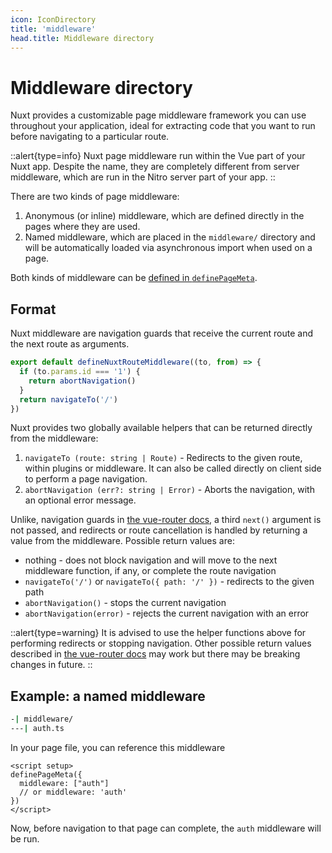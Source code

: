 ```yaml
---
icon: IconDirectory
title: 'middleware'
head.title: Middleware directory
---
```


# Middleware directory

Nuxt provides a customizable page middleware framework you can use throughout your application, ideal for extracting code that you want to run before navigating to a particular route.

::alert{type=info}
Nuxt page middleware run within the Vue part of your Nuxt app. Despite the name, they are completely different from server middleware, which are run in the Nitro server part of your app.
::

There are two kinds of page middleware:

1. Anonymous (or inline) middleware, which are defined directly in the pages where they are used.
2. Named middleware, which are placed in the `middleware/` directory and will be automatically loaded via asynchronous import when used on a page.

Both kinds of middleware can be [defined in `definePageMeta`](/docs/directory-structure/pages).

## Format

Nuxt middleware are navigation guards that receive the current route and the next route as arguments.

```js
export default defineNuxtRouteMiddleware((to, from) => {
  if (to.params.id === '1') {
    return abortNavigation()
  }
  return navigateTo('/')
})
```

Nuxt provides two globally available helpers that can be returned directly from the middleware:

1. `navigateTo (route: string | Route)` - Redirects to the given route, within plugins or middleware. It can also be called directly on client side to perform a page navigation.
2. `abortNavigation (err?: string | Error)` - Aborts the navigation, with an optional error message.

Unlike, navigation guards in [the vue-router docs](https://next.router.vuejs.org/guide/advanced/navigation-guards.html#global-before-guards), a third `next()` argument is not passed, and redirects or route cancellation is handled by returning a value from the middleware. Possible return values are:

* nothing - does not block navigation and will move to the next middleware function, if any, or complete the route navigation
* `navigateTo('/')` or `navigateTo({ path: '/' })` - redirects to the given path
* `abortNavigation()` - stops the current navigation
* `abortNavigation(error)` - rejects the current navigation with an error

::alert{type=warning}
It is advised to use the helper functions above for performing redirects or stopping navigation. Other possible return values described in [the vue-router docs](https://next.router.vuejs.org/guide/advanced/navigation-guards.html#global-before-guards) may work but there may be breaking changes in future.
::

## Example: a named middleware

```bash
-| middleware/
---| auth.ts
```

In your page file, you can reference this middleware

```vue
<script setup>
definePageMeta({
  middleware: ["auth"]
  // or middleware: 'auth'
})
</script>
```

Now, before navigation to that page can complete, the `auth` middleware will be run.
